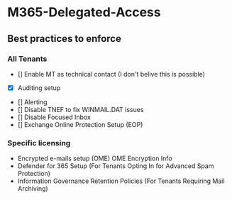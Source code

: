 # M365-Delegated-Access
## Best practices to enforce
### All Tenants
- [] Enable MT as technical contact (I don't belive this is possible)
- [x] Auditing setup
- [] Alerting
- [] Disable TNEF to fix WINMAIL.DAT issues
- [] Disable Focused Inbox
- [] Exchange Online Protection Setup (EOP)
### Specific licensing
- Encrypted e-mails setup (OME) OME Encryption Info
- Defender for 365 Setup (For Tenants Opting In for Advanced Spam Protection)
- Information Governance Retention Policies  (For Tenants Requiring Mail Archiving)
